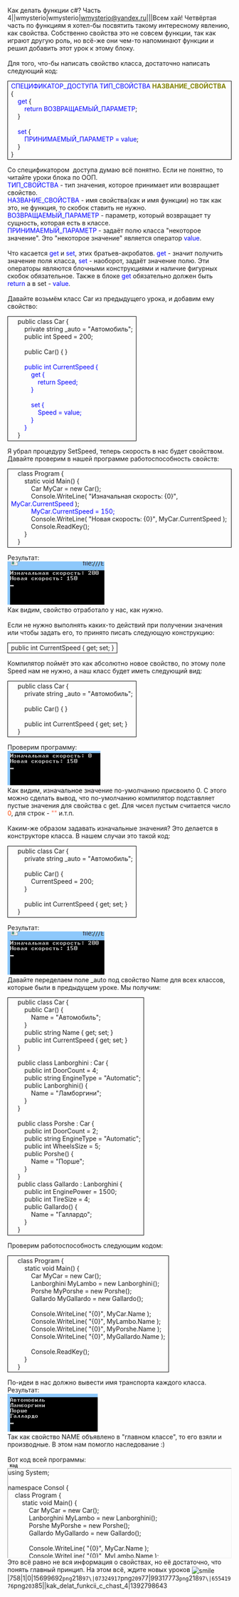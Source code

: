 Как делать функции c#? Часть 4||wmysterio|wmysterio|wmysterio@yandex.ru|||Всем хай! Четвёртая часть по функциям я хотел-бы посвятить такому интересному явлению, как свойства. Собственно свойства это не совсем функции, так как играют другую роль, но всё-же они чем-то напоминают функции и решил добавить этот урок к этому блоку.<br><br>Для того, что-бы написать свойство класса, достаточно написать следующий код:<table style="width: 100%; border-collapse: collapse;"><tbody><tr><td style="border-width: 1px; border-style: solid; border-color: #000000; letter-spacing: 0px; word-spacing: 0px;"><font color="#0000ff">СПЕЦИФИКАТОР_ДОСТУПА ТИП_СВОЙСТВА</font> <font color="#808000">**НАЗВАНИЕ_СВОЙСТВА**</font> {<br>&nbsp;&nbsp;&nbsp; <font color="#0000ff">get</font> {<br>&nbsp;&nbsp;&nbsp; &nbsp;&nbsp;&nbsp; <font color="#0000ff">return ВОЗВРАЩАЕМЫЙ_ПАРАМЕТР</font>;<br>&nbsp;&nbsp;&nbsp; }<br><br>&nbsp;&nbsp;&nbsp; <font color="#0000ff">set</font> {<br>&nbsp;&nbsp;&nbsp; &nbsp;&nbsp;&nbsp; <font color="#0000ff">ПРИНИМАЕМЫЙ_ПАРАМЕТР = value</font>;<br>&nbsp;&nbsp;&nbsp; }<br>}<br></td></tr></tbody></table>Со спецификатором&nbsp; доступа думаю всё понятно. Если не понятно, то читайте уроки блока по ООП.<br><font color="#0000ff">ТИП_СВОЙСТВА</font> - тип значения, которое принимает или возвращает свойство.<br><font color="#0000ff">НАЗВАНИЕ_СВОЙСТВА</font> - имя свойства(как и имя функции) но так как это, не функция, то скобок ставить не нужно.<br><font color="#0000ff">ВОЗВРАЩАЕМЫЙ_ПАРАМЕТР</font> - параметр, который возвращает ту сущность, которая есть в классе.<br><font color="#0000ff">ПРИНИМАЕМЫЙ_ПАРАМЕТР</font> - задаёт полю класса "некоторое значение". Это "некоторое значение" является оператор <font color="#0000ff">value</font>.<br><br>Что касается <font color="#0000ff">get</font> и <font color="#0000ff">set</font>, этих братьев-акробатов. <font color="#0000ff">get</font> - значит получить значение поля класса, <font color="#0000ff">set</font> - наоборот, задаёт значение полю. Эти операторы являются блочными конструкциями и наличие фигурных скобок обязательное. Также в блоке <font color="#0000ff">get</font> обязательно должен быть <font color="#0000ff">return</font> а в set - <font color="#0000ff">value</font>.<br><br>Давайте возьмём класс Car из предыдущего урока, и добавим ему свойство:<table style="width: 100%; border-collapse: collapse;"><tbody><tr><td style="border-width: 1px; border-style: solid; border-color: #000000; letter-spacing: 0px; word-spacing: 0px;">&nbsp;&nbsp;&nbsp; public class Car {<br>&nbsp;&nbsp;&nbsp;&nbsp;&nbsp;&nbsp;&nbsp; private string _auto = "Автомобиль";<br>&nbsp;&nbsp;&nbsp;&nbsp;&nbsp;&nbsp;&nbsp; public int Speed = 200;<br><br>&nbsp;&nbsp;&nbsp;&nbsp;&nbsp;&nbsp;&nbsp; public Car() { }<br><br><font color="#32cd32">&nbsp;<font color="#0000ff">&nbsp;&nbsp;&nbsp;&nbsp;&nbsp;&nbsp; public int CurrentSpeed {<br>&nbsp;&nbsp;&nbsp;&nbsp;&nbsp;&nbsp;&nbsp;&nbsp;&nbsp;&nbsp;&nbsp; get {<br>&nbsp;&nbsp;&nbsp;&nbsp;&nbsp;&nbsp;&nbsp;&nbsp;&nbsp;&nbsp;&nbsp;&nbsp;&nbsp;&nbsp;&nbsp; return Speed;<br>&nbsp;&nbsp;&nbsp;&nbsp;&nbsp;&nbsp;&nbsp;&nbsp;&nbsp;&nbsp;&nbsp; }<br><br>&nbsp;&nbsp;&nbsp;&nbsp;&nbsp;&nbsp;&nbsp;&nbsp;&nbsp;&nbsp;&nbsp; set {<br>&nbsp;&nbsp;&nbsp;&nbsp;&nbsp;&nbsp;&nbsp;&nbsp;&nbsp;&nbsp;&nbsp;&nbsp;&nbsp;&nbsp;&nbsp; Speed = value;<br>&nbsp;&nbsp;&nbsp;&nbsp;&nbsp;&nbsp;&nbsp;&nbsp;&nbsp;&nbsp;&nbsp; }<br>&nbsp;&nbsp;&nbsp;&nbsp;&nbsp;&nbsp;&nbsp; }</font></font><br>&nbsp;&nbsp;&nbsp; }<br></td></tr></tbody></table>Я убрал процедуру SetSpeed, теперь скорость в нас будет свойством. Давайте проверим в нашей программе работоспособность свойств:<table style="width: 100%; border-collapse: collapse;"><tbody><tr><td style="border-width: 1px; border-style: solid; border-color: #000000; letter-spacing: 0px; word-spacing: 0px;">&nbsp;&nbsp;&nbsp; class Program {<br>&nbsp;&nbsp;&nbsp;&nbsp;&nbsp;&nbsp;&nbsp; static void Main() {<br>&nbsp;&nbsp;&nbsp;&nbsp;&nbsp;&nbsp;&nbsp;&nbsp;&nbsp;&nbsp;&nbsp; Car MyCar = new Car();<br>&nbsp;&nbsp;&nbsp;&nbsp;&nbsp;&nbsp;&nbsp;&nbsp;&nbsp;&nbsp;&nbsp; Console.WriteLine( "Изначальная скорость: {0}", <font color="#0000ff">MyCar.CurrentSpeed</font> );<br>&nbsp;&nbsp;&nbsp;&nbsp;&nbsp;&nbsp;&nbsp;&nbsp;&nbsp;&nbsp;&nbsp; <font color="#0000ff">MyCar.CurrentSpeed = 150;</font><br>&nbsp;&nbsp;&nbsp;&nbsp;&nbsp;&nbsp;&nbsp;&nbsp;&nbsp;&nbsp;&nbsp; Console.WriteLine( "Новая скорость: {0}", MyCar.CurrentSpeed );<br>&nbsp;&nbsp;&nbsp;&nbsp;&nbsp;&nbsp;&nbsp;&nbsp;&nbsp;&nbsp;&nbsp; Console.ReadKey();<br>&nbsp;&nbsp;&nbsp;&nbsp;&nbsp;&nbsp;&nbsp; }<br>&nbsp;&nbsp;&nbsp; }<br></td></tr></tbody></table>Результат:<br><!--IMG1--><img alt="" src="/_pu/1/15699692.png" /><!--IMG1--><br>Как видим, свойство отработало у нас, как нужно.<br><br>Если не нужно выполнять каких-то действий при получении значения или чтобы задать его, то принято писать следующую конструкцию:<table style="width: 100%; border-collapse: collapse;"><tbody><tr><td style="border-width: 1px; border-style: solid; border-color: #000000; letter-spacing: 0px; word-spacing: 0px;">public int CurrentSpeed { get; set; }<br></td></tr></tbody></table>Компилятор поймёт это как абсолютно новое свойство, по этому поле Speed нам не нужно, а наш класс будет иметь следующий вид:<table style="width: 100%; border-collapse: collapse;"><tbody><tr><td style="border-width: 1px; border-style: solid; border-color: #000000; letter-spacing: 0px; word-spacing: 0px;">&nbsp;&nbsp;&nbsp; public class Car {<br>&nbsp;&nbsp;&nbsp;&nbsp;&nbsp;&nbsp;&nbsp; private string _auto = "Автомобиль";<br><br>&nbsp;&nbsp;&nbsp;&nbsp;&nbsp;&nbsp;&nbsp; public Car() { }<br><br>&nbsp;&nbsp;&nbsp;&nbsp;&nbsp;&nbsp;&nbsp; public int CurrentSpeed { get; set; }<br>&nbsp;&nbsp;&nbsp; }<br></td></tr></tbody></table>Проверим программу:<br><!--IMG2--><img alt="" src="/_pu/1/07324917.png" /><!--IMG2--><br>Как видим, изначальное значение по-умолчанию присвоило 0. С этого можно сделать вывод, что по-умолчанию компилятор подставляет пустые значения для свойства с get. Для чисел пустым считается число <font color="#ff4500">0</font>, для строк - <font color="#ff6347">""</font> и.т.п.<br><br>Каким-же образом задавать изначальные значения? Это делается в конструкторе класса. В нашем случаи это такой код:<table style="width: 100%; border-collapse: collapse;"><tbody><tr><td style="border-width: 1px; border-style: solid; border-color: #000000; letter-spacing: 0px; word-spacing: 0px;">&nbsp;&nbsp;&nbsp; public class Car {<br>&nbsp;&nbsp;&nbsp;&nbsp;&nbsp;&nbsp;&nbsp; private string _auto = "Автомобиль";<br><br>&nbsp;&nbsp;&nbsp;&nbsp;&nbsp;&nbsp;&nbsp; public Car() {<br>&nbsp;&nbsp;&nbsp;&nbsp;&nbsp;&nbsp;&nbsp;&nbsp;&nbsp;&nbsp;&nbsp; CurrentSpeed = 200;<br>&nbsp;&nbsp;&nbsp;&nbsp;&nbsp;&nbsp;&nbsp; }<br><br>&nbsp;&nbsp;&nbsp;&nbsp;&nbsp;&nbsp;&nbsp; public int CurrentSpeed { get; set; }<br>&nbsp;&nbsp;&nbsp; }<br></td></tr></tbody></table>Результат:<br><!--IMG3--><img alt="" src="/_pu/1/99317773.png" /><!--IMG3--><br>Давайте переделаем поле _auto под свойство Name для всех классов, которые были в предыдущем уроке. Мы получим:<br><table style="width: 100%; border-collapse: collapse;"><tbody><tr><td style="border-width: 1px; border-style: solid; border-color: #000000; letter-spacing: 0px; word-spacing: 0px;">&nbsp;&nbsp;&nbsp; public class Car {<br>&nbsp;&nbsp;&nbsp;&nbsp;&nbsp;&nbsp;&nbsp; public Car() {<br>&nbsp;&nbsp;&nbsp;&nbsp;&nbsp;&nbsp;&nbsp;&nbsp;&nbsp;&nbsp;&nbsp; Name = "Автомобиль";<br>&nbsp;&nbsp;&nbsp;&nbsp;&nbsp;&nbsp;&nbsp; }<br>&nbsp;&nbsp;&nbsp;&nbsp;&nbsp;&nbsp;&nbsp; public string Name { get; set; }<br>&nbsp;&nbsp;&nbsp;&nbsp;&nbsp;&nbsp;&nbsp; public int CurrentSpeed { get; set; }<br>&nbsp;&nbsp;&nbsp; }<br><br>&nbsp;&nbsp;&nbsp; public class Lanborghini : Car {<br>&nbsp;&nbsp;&nbsp;&nbsp;&nbsp;&nbsp;&nbsp; public int DoorCount = 4;<br>&nbsp;&nbsp;&nbsp;&nbsp;&nbsp;&nbsp;&nbsp; public string EngineType = "Automatic";<br>&nbsp;&nbsp;&nbsp;&nbsp;&nbsp;&nbsp;&nbsp; public Lanborghini() {<br>&nbsp;&nbsp;&nbsp;&nbsp;&nbsp;&nbsp;&nbsp;&nbsp;&nbsp;&nbsp;&nbsp; Name = "Ламборгини";<br>&nbsp;&nbsp;&nbsp;&nbsp;&nbsp;&nbsp;&nbsp; }<br>&nbsp;&nbsp;&nbsp; }<br><br>&nbsp;&nbsp;&nbsp; public class Porshe : Car {<br>&nbsp;&nbsp;&nbsp;&nbsp;&nbsp;&nbsp;&nbsp; public int DoorCount = 2;<br>&nbsp;&nbsp;&nbsp;&nbsp;&nbsp;&nbsp;&nbsp; public string EngineType = "Automatic";<br>&nbsp;&nbsp;&nbsp;&nbsp;&nbsp;&nbsp;&nbsp; public int WheelsSize = 5; <br>&nbsp;&nbsp;&nbsp;&nbsp;&nbsp;&nbsp;&nbsp; public Porshe() {<br>&nbsp;&nbsp;&nbsp;&nbsp;&nbsp;&nbsp;&nbsp;&nbsp;&nbsp;&nbsp;&nbsp; Name = "Порше";<br>&nbsp;&nbsp;&nbsp;&nbsp;&nbsp;&nbsp;&nbsp; }<br>&nbsp;&nbsp;&nbsp; }<br>&nbsp;&nbsp;&nbsp; public class Gallardo : Lanborghini {<br>&nbsp;&nbsp;&nbsp;&nbsp;&nbsp;&nbsp;&nbsp; public int EnginePower = 1500;<br>&nbsp;&nbsp;&nbsp;&nbsp;&nbsp;&nbsp;&nbsp; public int TireSize = 4;<br>&nbsp;&nbsp;&nbsp;&nbsp;&nbsp;&nbsp;&nbsp; public Gallardo() {<br>&nbsp;&nbsp;&nbsp;&nbsp;&nbsp;&nbsp;&nbsp;&nbsp;&nbsp;&nbsp;&nbsp; Name = "Галлардо";<br>&nbsp;&nbsp;&nbsp;&nbsp;&nbsp;&nbsp;&nbsp; }<br>&nbsp;&nbsp;&nbsp; }<br></td></tr></tbody></table>Проверим работоспособность следующим кодом:<table style="width: 100%; border-collapse: collapse;"><tbody><tr><td style="border-width: 1px; border-style: solid; border-color: #000000; letter-spacing: 0px; word-spacing: 0px;">&nbsp;&nbsp;&nbsp; class Program {<br>&nbsp;&nbsp;&nbsp;&nbsp;&nbsp;&nbsp;&nbsp; static void Main() {<br>&nbsp;&nbsp;&nbsp;&nbsp;&nbsp;&nbsp;&nbsp;&nbsp;&nbsp;&nbsp;&nbsp; Car MyCar = new Car();<br>&nbsp;&nbsp;&nbsp;&nbsp;&nbsp;&nbsp;&nbsp;&nbsp;&nbsp;&nbsp;&nbsp; Lanborghini MyLambo = new Lanborghini();<br>&nbsp;&nbsp;&nbsp;&nbsp;&nbsp;&nbsp;&nbsp;&nbsp;&nbsp;&nbsp;&nbsp; Porshe MyPorshe = new Porshe();<br>&nbsp;&nbsp;&nbsp;&nbsp;&nbsp;&nbsp;&nbsp;&nbsp;&nbsp;&nbsp;&nbsp; Gallardo MyGallardo = new Gallardo();<br><br>&nbsp;&nbsp;&nbsp;&nbsp;&nbsp;&nbsp;&nbsp;&nbsp;&nbsp;&nbsp;&nbsp; Console.WriteLine( "{0}", MyCar.Name );<br>&nbsp;&nbsp;&nbsp;&nbsp;&nbsp;&nbsp;&nbsp;&nbsp;&nbsp;&nbsp;&nbsp; Console.WriteLine( "{0}", MyLambo.Name );<br>&nbsp;&nbsp;&nbsp;&nbsp;&nbsp;&nbsp;&nbsp;&nbsp;&nbsp;&nbsp;&nbsp; Console.WriteLine( "{0}", MyPorshe.Name );<br>&nbsp;&nbsp;&nbsp;&nbsp;&nbsp;&nbsp;&nbsp;&nbsp;&nbsp;&nbsp;&nbsp; Console.WriteLine( "{0}", MyGallardo.Name );<br><br>&nbsp;&nbsp;&nbsp;&nbsp;&nbsp;&nbsp;&nbsp;&nbsp;&nbsp;&nbsp;&nbsp; Console.ReadKey();<br>&nbsp;&nbsp;&nbsp;&nbsp;&nbsp;&nbsp;&nbsp; }<br>&nbsp;&nbsp;&nbsp; }<br></td></tr></tbody></table>По-идеи в нас должно вывести имя транспорта каждого класса. Результат:<br><!--IMG4--><img alt="" src="/_pu/1/65541976.png" /><!--IMG4--><br>Так как свойство NAME объявлено в "главном классе", то его взяли и производные. В этом нам помогло наследование :)<br><br>Вот код всей программы:<!--uzcode--><div class="bbCodeBlock"><div class="bbCodeName" style="padding-left:5px;font-weight:bold;font-size:7pt">Код</div><div class="codeMessage" style="border:1px inset;max-height:200px;overflow:auto;height:expression(this.scrollHeight<5?this.style.height:scrollHeight>200?'200px':''+(this.scrollHeight+5)+'px');"><!--uzc-->using System;<br><br>namespace Consol {<br>&nbsp;&nbsp;&nbsp; class Program {<br>&nbsp;&nbsp;&nbsp;&nbsp;&nbsp;&nbsp;&nbsp; static void Main() {<br>&nbsp;&nbsp;&nbsp;&nbsp;&nbsp;&nbsp;&nbsp;&nbsp;&nbsp;&nbsp;&nbsp; Car MyCar = new Car();<br>&nbsp;&nbsp;&nbsp;&nbsp;&nbsp;&nbsp;&nbsp;&nbsp;&nbsp;&nbsp;&nbsp; Lanborghini MyLambo = new Lanborghini();<br>&nbsp;&nbsp;&nbsp;&nbsp;&nbsp;&nbsp;&nbsp;&nbsp;&nbsp;&nbsp;&nbsp; Porshe MyPorshe = new Porshe();<br>&nbsp;&nbsp;&nbsp;&nbsp;&nbsp;&nbsp;&nbsp;&nbsp;&nbsp;&nbsp;&nbsp; Gallardo MyGallardo = new Gallardo();<br><br>&nbsp;&nbsp;&nbsp;&nbsp;&nbsp;&nbsp;&nbsp;&nbsp;&nbsp;&nbsp;&nbsp; Console.WriteLine( "{0}", MyCar.Name );<br>&nbsp;&nbsp;&nbsp;&nbsp;&nbsp;&nbsp;&nbsp;&nbsp;&nbsp;&nbsp;&nbsp; Console.WriteLine( "{0}", MyLambo.Name );<br>&nbsp;&nbsp;&nbsp;&nbsp;&nbsp;&nbsp;&nbsp;&nbsp;&nbsp;&nbsp;&nbsp; Console.WriteLine( "{0}", MyPorshe.Name );<br>&nbsp;&nbsp;&nbsp;&nbsp;&nbsp;&nbsp;&nbsp;&nbsp;&nbsp;&nbsp;&nbsp; Console.WriteLine( "{0}", MyGallardo.Name );<br><br>&nbsp;&nbsp;&nbsp;&nbsp;&nbsp;&nbsp;&nbsp;&nbsp;&nbsp;&nbsp;&nbsp; Console.ReadKey();<br>&nbsp;&nbsp;&nbsp;&nbsp;&nbsp;&nbsp;&nbsp; }<br>&nbsp;&nbsp;&nbsp; }<br><br>&nbsp;&nbsp;&nbsp; public class Car {<br>&nbsp;&nbsp;&nbsp;&nbsp;&nbsp;&nbsp;&nbsp; public Car() {<br>&nbsp;&nbsp;&nbsp;&nbsp;&nbsp;&nbsp;&nbsp;&nbsp;&nbsp;&nbsp;&nbsp; Name = "Автомобиль";<br>&nbsp;&nbsp;&nbsp;&nbsp;&nbsp;&nbsp;&nbsp; }<br><br>&nbsp;&nbsp;&nbsp;&nbsp;&nbsp;&nbsp;&nbsp; public string Name { get; set; }<br><br>&nbsp;&nbsp;&nbsp;&nbsp;&nbsp;&nbsp;&nbsp; public int CurrentSpeed { get; set; }<br>&nbsp;&nbsp;&nbsp; }<br><br>&nbsp;&nbsp;&nbsp; public class Lanborghini : Car {<br>&nbsp;&nbsp;&nbsp;&nbsp;&nbsp;&nbsp;&nbsp; public int DoorCount = 4;<br>&nbsp;&nbsp;&nbsp;&nbsp;&nbsp;&nbsp;&nbsp; public string EngineType = "Automatic";<br><br>&nbsp;&nbsp;&nbsp;&nbsp;&nbsp;&nbsp;&nbsp; public Lanborghini() {<br>&nbsp;&nbsp;&nbsp;&nbsp;&nbsp;&nbsp;&nbsp;&nbsp;&nbsp;&nbsp;&nbsp; Name = "Ламборгини";<br>&nbsp;&nbsp;&nbsp;&nbsp;&nbsp;&nbsp;&nbsp; }<br>&nbsp;&nbsp;&nbsp; }<br><br>&nbsp;&nbsp;&nbsp; public class Porshe : Car {<br>&nbsp;&nbsp;&nbsp;&nbsp;&nbsp;&nbsp;&nbsp; public int DoorCount = 2;<br>&nbsp;&nbsp;&nbsp;&nbsp;&nbsp;&nbsp;&nbsp; public string EngineType = "Automatic";<br>&nbsp;&nbsp;&nbsp;&nbsp;&nbsp;&nbsp;&nbsp; public int WheelsSize = 5; <br><br>&nbsp;&nbsp;&nbsp;&nbsp;&nbsp;&nbsp;&nbsp; public Porshe() {<br>&nbsp;&nbsp;&nbsp;&nbsp;&nbsp;&nbsp;&nbsp;&nbsp;&nbsp;&nbsp;&nbsp; Name = "Порше";<br>&nbsp;&nbsp;&nbsp;&nbsp;&nbsp;&nbsp;&nbsp; }<br>&nbsp;&nbsp;&nbsp; }<br><br>&nbsp;&nbsp;&nbsp; public class Gallardo : Lanborghini {<br>&nbsp;&nbsp;&nbsp;&nbsp;&nbsp;&nbsp;&nbsp; public int EnginePower = 1500;<br>&nbsp;&nbsp;&nbsp;&nbsp;&nbsp;&nbsp;&nbsp; public int TireSize = 4;<br><br>&nbsp;&nbsp;&nbsp;&nbsp;&nbsp;&nbsp;&nbsp; public Gallardo() {<br>&nbsp;&nbsp;&nbsp;&nbsp;&nbsp;&nbsp;&nbsp;&nbsp;&nbsp;&nbsp;&nbsp; Name = "Галлардо";<br>&nbsp;&nbsp;&nbsp;&nbsp;&nbsp;&nbsp;&nbsp; }<br>&nbsp;&nbsp;&nbsp; }<br>}<!--/uzc--></div></div><!--/uzcode-->Это всё равно не вся информация о свойствах, но её достаточно, что понять главный принцип. На этом всё, ждите новых уроков <img src="http://s49.ucoz.net/sm/15/smile.gif" border="0" align="absmiddle" alt="smile" />|758|1|0|15699692`png`218`97\|07324917`png`209`77\|99317773`png`218`97\|65541976`png`203`85\||kak_delat_funkcii_c_chast_4|1392798643